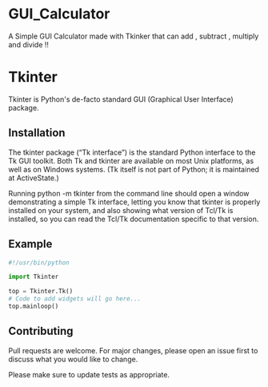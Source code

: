 # GUI_Calculator

A Simple GUI Calculator made with Tkinker that can add , subtract , multiply and divide !!

# Tkinter

Tkinter is Python's de-facto standard GUI (Graphical User Interface) package.

## Installation

The tkinter package (“Tk interface”) is the standard Python interface to the Tk GUI toolkit. Both Tk and tkinter are available on most Unix platforms, as well as on Windows systems. (Tk itself is not part of Python; it is maintained at ActiveState.)

Running python -m tkinter from the command line should open a window demonstrating a simple Tk interface, letting you know that tkinter is properly installed on your system, and also showing what version of Tcl/Tk is installed, so you can read the Tcl/Tk documentation specific to that version.

## Example

```python
#!/usr/bin/python

import Tkinter

top = Tkinter.Tk()
# Code to add widgets will go here...
top.mainloop()
```

## Contributing
Pull requests are welcome. For major changes, please open an issue first to discuss what you would like to change.

Please make sure to update tests as appropriate.
